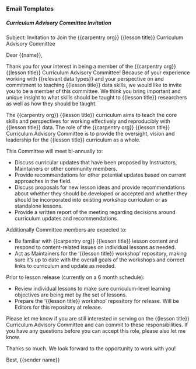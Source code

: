 ### Email Templates

##### Curriculum Advisory Committee Invitation

Subject: Invitation to Join the {{carpentry org}} {{lesson title}} Curriculum Advisory Committee

Dear {{name}},

Thank you for your interest in being a member of the {{carpentry org}} {{lesson title}} Curriculum Advisory Committee! 
Because of your experience working with {{relevant data types}} and your perspective on and commitment to teaching {{lesson title}} data 
skills, we would like to invite you to be a member of this committee. We think you bring important and unique insight to what skills 
should be taught to {{lesson title}} researchers as well as how they should be taught. 

The {{carpentry org}} {{lesson title}} curriculum aims to teach the core skills and perspectives for working effectively and reproducibly 
with {{lesson title}} data. The role of the {{carpentry org}} {{lesson title}} Curriculum Advisory Committee is to provide the oversight, 
vision and leadership for the {{lesson title}} curriculum as a whole. 

This Committee will meet bi-annually to:

- Discuss curricular updates that have been proposed by Instructors, Maintainers or other community members.
- Provide recommendations for other potential updates based on current approaches in the field.
- Discuss proposals for new lesson ideas and provide recommendations about whether they should be developed or accepted and whether 
they should be incorporated into existing workshop curriculum or as standalone lessons.
- Provide a written report of the meeting regarding decisions around curriculum updates and recommendations.

Additionally Committee members are expected to:
- Be familiar with {{carpentry org}} {{lesson title}} lesson content and respond to content-related issues on individual lessons as needed. 
- Act as Maintainers for the ‘{{lesson title}} workshop’ repository, making sure it’s up to date with the overall goals of the workshops 
and correct links to curriculum and update as needed.

Prior to lesson release (currently on a 6 month schedule): 
- Review individual lessons to make sure curriculum-level learning objectives are being met by the set of lessons.
- Prepare the ‘{{lesson title}} workshop’ repository for release. Will be Editors for this repository at release.

Please let me know if you are still interested in serving on the {{lesson title}} Curriculum Advisory Committee and can commit to these 
responsibilities. If you have any questions before you can accept this role, please also let me know. 

Thanks so much. We look forward to the opportunity to work with you!

Best,
{{sender name}}

